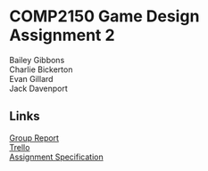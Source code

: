# COMP2150 Game Design Assignment 2
Bailey Gibbons  
Charlie Bickerton  
Evan Gillard  
Jack Davenport

## Links
[Group Report](GroupReport.md)  
[Trello](https://trello.com/b/oaRnrmSR/tabletop-game-design)  
[Assignment Specification](AssignmentSpec.md)

